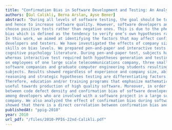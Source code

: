 ```yaml
---
title: "Confirmation Bias in Software Development and Testing: An Analysis of the Effects of Company Size, Experience and Reasoning Skills"
authors: [Gul Calikli, Berna Arslan, Ayse Bener]
abstract: "During all levels of software testing, the goal should be to fail the code to discover software defects
and hence to increase software quality. However, software developers and testers are more likely to
choose positive tests rather than negative ones. This is due to the phenomenon called confirmation
bias which is defined as the tendency to verify one’s own hypotheses rather than trying to refute them.
In this work, we aimed at identifying the factors that may affect confirmation bias levels of software
developers and testers. We have investigated the effects of company size, experience and reasoning
skills on bias levels. We prepared pen-and-paper and interactive tests based on two tasks from
cognitive psychology literature. During pen-and-paper test, subjects had to test given hypotheses,
whereas interactive test required both hypotheses generation and testing. These tests were conducted
on employees of one large scale telecommunications company, three small and medium scale
software companies and graduate computer engineering students resulting in a total of eighty-eight
subjects. Results showed regardless of experience and company size, abilities such as logical
reasoning and strategic hypotheses testing are differentiating factors in low confirmation bias levels.
Therefore, education and/or training programs that emphasize mathematical reasoning techniques are
useful towards production of high quality software. Moreover, in order to investigate the relationship
between code defect density and confirmation bias of software developers, we performed an analysis
among developers who are involved with a software project in a large scale telecommunications
company. We also analyzed the effect of confirmation bias during software testing phase. Our results
showed that there is a direct correlation between confirmation bias and defect proneness of the code."
publishedAt: "ppig-2010"
year: 2010
url_pdf: "/files/2010-PPIG-22nd-Calikli.pdf"
---
```

